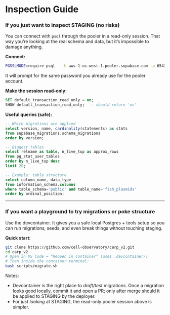 # Inspection Guide

### If you just want to inspect **STAGING** (no risks)
You can connect with `psql` through the pooler in a read-only session. That way you’re looking at the real schema and data, but it’s impossible to damage anything.

**Connect:**
```bash
PGSSLMODE=require psql   -h aws-1-us-west-1.pooler.supabase.com -p 6543   -U postgres.<project-ref> -d postgres
```
It will prompt for the same password you already use for the pooler account.

**Make the session read-only:**
```sql
SET default_transaction_read_only = on;
SHOW default_transaction_read_only;  -- should return 'on'
```

**Useful queries (safe):**
```sql
-- Which migrations are applied
select version, name, cardinality(statements) as stmts
from supabase_migrations.schema_migrations
order by version;

-- Biggest tables
select relname as table, n_live_tup as approx_rows
from pg_stat_user_tables
order by n_live_tup desc
limit 20;

-- Example: table structure
select column_name, data_type
from information_schema.columns
where table_schema='public' and table_name='fish_plasmids'
order by ordinal_position;
```

---

### If you want a **playground** to try migrations or poke structure
Use the devcontainer. It gives you a safe local Postgres + tools setup so you can run migrations, seeds, and even break things without touching staging.

**Quick start:**
```bash
git clone https://github.com/cell-observatory/carp_v2.git
cd carp_v2
# Open in VS Code → “Reopen in Container” (uses .devcontainer/)
# Then inside the container terminal:
bash scripts/migrate.sh
```

Notes:
- Devcontainer is the right place to *draft/test* migrations. Once a migration looks good locally, commit it and open a PR; only after merge should it be applied to STAGING by the deployer.
- For *just looking* at STAGING, the read-only pooler session above is simpler.
